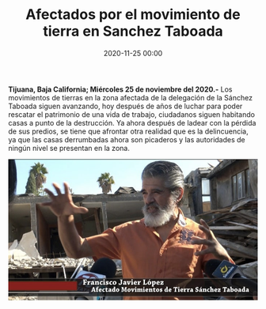 ﻿---
layout: blog
title:  "Afectados por el movimiento de tierra en Sanchez Taboada"
categories: tijuana
date:  2020-11-25 00:00
permalink: /:categories/:title:output_ext
image: img/cnr/
autor: 
---

**Tijuana, Baja California; Miércoles 25 de noviembre del 2020.-** Los movimientos de tierras en la zona afectada de la delegación de la Sánchez Taboada siguen avanzando, hoy después de años de luchar para poder rescatar el patrimonio de una vida de trabajo, ciudadanos siguen habitando casas a punto de la destrucción. Ya ahora después de ladear con la pérdida de sus predios, se tiene que afrontar otra realidad que es la delincuencia, ya que las casas derrumbadas ahora son picaderos y las autoridades de ningún nivel se presentan en la zona.

<div id="carouselExampleSlidesOnly" class="carousel slide" data-ride="carousel">
  <div class="carousel-inner">
    <div class="carousel-item active">
       <img class="d-block w-100" src="/img/cnr/afectados-por-el-movimiento.jpg" loading="lazy"  alt="Afectado">
    </div>
  </div>
</div>